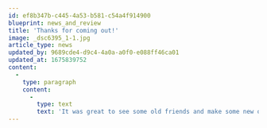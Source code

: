 ```yaml
---
id: ef8b347b-c445-4a53-b581-c54a4f914900
blueprint: news_and_review
title: 'Thanks for coming out!'
image: _dsc6395_1-1.jpg
article_type: news
updated_by: 9689cde4-d9c4-4a0a-a0f0-e088ff46ca01
updated_at: 1675839752
content:
  -
    type: paragraph
    content:
      -
        type: text
        text: 'It was great to see some old friends and make some new ones, and to hear from the folks at McIntosh and Sonus Faber. This was our first in-house seminar since the outbreak of COVID, but we look forward to doing more in the near future -- stay tuned, and let us know if there are events that would be of special interest to you!'
---
```


